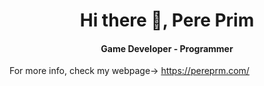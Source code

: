 <h1 align="center"> Hi there 👋, Pere Prim </h1>
<h4 align="center"> Game Developer - Programmer </h4>

For more info, check my webpage-> https://pereprm.com/
